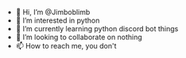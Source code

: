 - 👋 Hi, I’m @Jimboblimb
- 👀 I’m interested in python
- 🌱 I’m currently learning python discord bot things
- 💞️ I’m looking to collaborate on nothing
- 📫 How to reach me, you don't 

<!---
Jimboblimb/Jimboblimb is a ✨ special ✨ repository because its `README.md` (this file) appears on your GitHub profile.
You can click the Preview link to take a look at your changes.
--->
